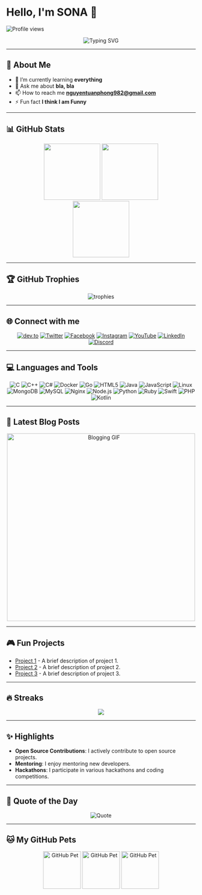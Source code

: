 # Hello, I'm SONA 👋

![Profile views](https://komarev.com/ghpvc/?username=YourGitHubUsername&label=Profile%20views&color=0e75b6&style=flat)

<div align="center">
  <img src="https://readme-typing-svg.herokuapp.com?color=F75C7E&width=380&height=45&lines=I+am+Phong;I+am+a+Developer;I+like+Coding+and+Learning" alt="Typing SVG">
</div>

---

## 🚀 About Me

- 🌱 I’m currently learning **everything**
- 💬 Ask me about **bla, bla**
- 📫 How to reach me **nguyentuanphong982@gmail.com**
- ⚡ Fun fact **I think I am Funny**

---

## 📊 GitHub Stats

<div align="center">
  <img height="150em" src="https://github-readme-stats.vercel.app/api?username=YourGitHubUsername&show_icons=true&theme=radical&include_all_commits=true&count_private=true"/>
  <img height="150em" src="https://github-readme-stats.vercel.app/api/top-langs/?username=YourGitHubUsername&layout=compact&langs_count=7&theme=radical"/>
</div>

<div align="center">
  <img height="150em" src="https://github-readme-streak-stats.herokuapp.com/?user=YourGitHubUsername&theme=radical"/>
</div>

---

## 🏆 GitHub Trophies

<div align="center">
  <img src="https://github-profile-trophy.vercel.app/?username=YourGitHubUsername&theme=radical&no-frame=true&row=1&column=6" alt="trophies"/>
</div>

---

## 🌐 Connect with me

<div align="center">
  <a href="https://dev.to/YourProfile"><img src="https://img.shields.io/badge/dev.to-0A0A0A?style=for-the-badge&logo=devdotto&logoColor=white" alt="dev.to"></a>
  <a href="https://twitter.com/YourTwitterHandle"><img src="https://img.shields.io/badge/twitter-1DA1F2?style=for-the-badge&logo=twitter&logoColor=white" alt="Twitter"></a>
  <a href="https://www.facebook.com/tuanhpogn/"><img src="https://img.shields.io/badge/facebook-1877F2?style=for-the-badge&logo=facebook&logoColor=white" alt="Facebook"></a>
  <a href="https://instagram.com/YourInstagramProfile"><img src="https://img.shields.io/badge/instagram-E4405F?style=for-the-badge&logo=instagram&logoColor=white" alt="Instagram"></a>
  <a href="https://youtube.com/YourYouTubeChannel"><img src="https://img.shields.io/badge/youtube-FF0000?style=for-the-badge&logo=youtube&logoColor=white" alt="YouTube"></a>
  <a href="https://linkedin.com/in/YourLinkedInProfile"><img src="https://img.shields.io/badge/linkedin-0077B5?style=for-the-badge&logo=linkedin&logoColor=white" alt="LinkedIn"></a>
  <a href="https://discord.com/invite/YourDiscordInvite"><img src="https://img.shields.io/badge/discord-7289DA?style=for-the-badge&logo=discord&logoColor=white" alt="Discord"></a>
</div>

---

## 💻 Languages and Tools

<div align="center">
  <img src="https://img.shields.io/badge/c-A8B9CC?style=for-the-badge&logo=c&logoColor=black" alt="C">
  <img src="https://img.shields.io/badge/c++-00599C?style=for-the-badge&logo=cplusplus&logoColor=white" alt="C++">
  <img src="https://img.shields.io/badge/c%23-239120?style=for-the-badge&logo=csharp&logoColor=white" alt="C#">
  <img src="https://img.shields.io/badge/docker-2496ED?style=for-the-badge&logo=docker&logoColor=white" alt="Docker">
  <img src="https://img.shields.io/badge/go-00ADD8?style=for-the-badge&logo=go&logoColor=white" alt="Go">
  <img src="https://img.shields.io/badge/html5-E34F26?style=for-the-badge&logo=html5&logoColor=white" alt="HTML5">
  <img src="https://img.shields.io/badge/java-007396?style=for-the-badge&logo=java&logoColor=white" alt="Java">
  <img src="https://img.shields.io/badge/javascript-F7DF1E?style=for-the-badge&logo=javascript&logoColor=black" alt="JavaScript">
  <img src="https://img.shields.io/badge/linux-FCC624?style=for-the-badge&logo=linux&logoColor=black" alt="Linux">
  <img src="https://img.shields.io/badge/mongodb-47A248?style=for-the-badge&logo=mongodb&logoColor=white" alt="MongoDB">
  <img src="https://img.shields.io/badge/mysql-4479A1?style=for-the-badge&logo=mysql&logoColor=white" alt="MySQL">
  <img src="https://img.shields.io/badge/nginx-009639?style=for-the-badge&logo=nginx&logoColor=white" alt="Nginx">
  <img src="https://img.shields.io/badge/node.js-339933?style=for-the-badge&logo=nodedotjs&logoColor=white" alt="Node.js">
  <img src="https://img.shields.io/badge/python-3776AB?style=for-the-badge&logo=python&logoColor=white" alt="Python">
  <img src="https://img.shields.io/badge/ruby-CC342D?style=for-the-badge&logo=ruby&logoColor=white" alt="Ruby">
  <img src="https://img.shields.io/badge/swift-FA7343?style=for-the-badge&logo=swift&logoColor=white" alt="Swift">
  <img src="https://img.shields.io/badge/php-777BB4?style=for-the-badge&logo=php&logoColor=white" alt="PHP">
  <img src="https://img.shields.io/badge/kotlin-0095D5?style=for-the-badge&logo=kotlin&logoColor=white" alt="Kotlin">
</div>

---

## 📕 Latest Blog Posts

<div align="center">
  <img src="https://media.giphy.com/media/Y4ak9Ki2GZCbJxAnJD/giphy.gif" alt="Blogging GIF" width="500">
</div>

<!-- BLOG-POST-LIST:START -->
<!-- BLOG-POST-LIST:END -->

---

## 🎮 Fun Projects

- [Project 1](https://github.com/YourGitHubUsername/Project1) - A brief description of project 1.
- [Project 2](https://github.com/YourGitHubUsername/Project2) - A brief description of project 2.
- [Project 3](https://github.com/YourGitHubUsername/Project3) - A brief description of project 3.

---

## 🔥 Streaks

<div align="center">
  <img src="https://streak-stats.demolab.com?user=YourGitHubUsername&theme=radical&hide_border=true"/>
</div>

---

## ✨ Highlights

- **Open Source Contributions**: I actively contribute to open source projects.
- **Mentoring**: I enjoy mentoring new developers.
- **Hackathons**: I participate in various hackathons and coding competitions.

---

## 📣 Quote of the Day

<div align="center">
  <img src="https://quotes-github-readme.vercel.app/api?type=horizontal&theme=radical" alt="Quote">
</div>

---

## 🐱 My GitHub Pets

<div align="center">
  <img src="https://github.com/YourGitHubUsername.png" width="100" alt="GitHub Pet">
  <img src="https://github.com/YourGitHubUsername.png" width="100" alt="GitHub Pet">
  <img src="https://github.com/YourGitHubUsername.png" width="100" alt="GitHub Pet">
</div>
